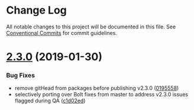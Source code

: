 # Change Log

All notable changes to this project will be documented in this file.
See [Conventional Commits](https://conventionalcommits.org) for commit guidelines.

# [2.3.0](https://github.com/bolt-design-system/bolt/tree/master/packages/components/bolt-link/compare/v2.3.0-rc.0...v2.3.0) (2019-01-30)


### Bug Fixes

* remove gitHead from packages before publishing v2.3.0 ([0195558](https://github.com/bolt-design-system/bolt/tree/master/packages/components/bolt-link/commit/0195558))
* selectively porting over Bolt fixes from master to address v2.3.0 issues flagged during QA ([c1d02ed](https://github.com/bolt-design-system/bolt/tree/master/packages/components/bolt-link/commit/c1d02ed))
